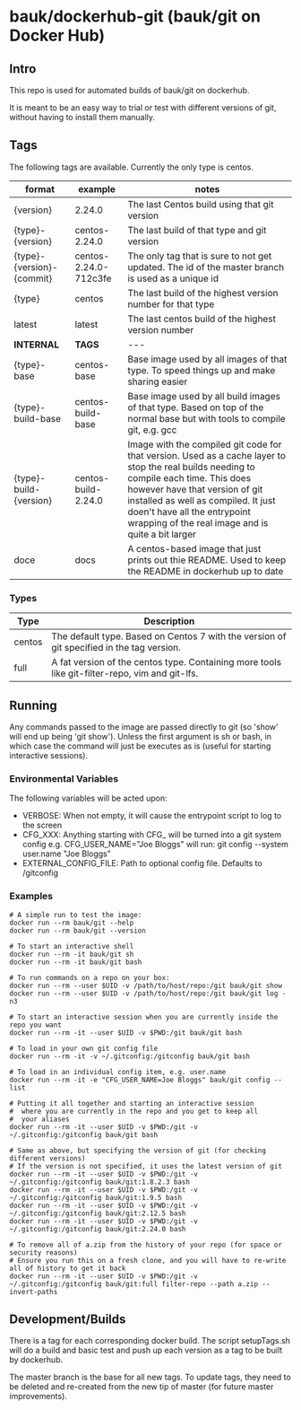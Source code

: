 # bauk/dockerhub-git (bauk/git on Docker Hub)

## Intro

This repo is used for automated builds of bauk/git on dockerhub.

It is meant to be an easy way to trial or test with different versions of git, without having to install them manually.

## Tags

The following tags are available. Currently the only type is centos.

|format|example|notes|
|------|-------|-----|
|{version}|2.24.0|The last Centos build using that git version|
|{type}-{version}|centos-2.24.0|The last build of that type and git version|
|{type}-{version}-{commit}|centos-2.24.0-712c3fe|The only tag that is sure to not get updated. The id of the master branch is used as a unique id|
|{type}|centos|The last build of the highest version number for that type|
|latest|latest|The last centos build of the highest version number|
|<b>INTERNAL|<b>TAGS|---|
|{type}-base|centos-base|Base image used by all images of that type. To speed things up and make sharing easier|
|{type}-build-base|centos-build-base|Base image used by all build images of that type. Based on top of the normal base but with tools to compile git, e.g. gcc|
|{type}-build-{version}|centos-build-2.24.0|Image with the compiled git code for that version. Used as a cache layer to stop the real builds needing to compile each time. This does however have that version of git installed as well as compiled. It just doen't have all the entrypoint wrapping of the real image and is quite a bit larger|
|doce|docs|A centos-based image that just prints out thie README. Used to keep the README in dockerhub up to date|

### Types

|Type|Description|
|----|-----------|
|centos|The default type. Based on Centos 7 with the version of git specified in the tag version.|
|full|A fat version of the centos type. Containing more tools like git-filter-repo, vim and git-lfs.|

## Running

Any commands passed to the image are passed directly to git (so 'show' will end up being 'git show'). Unless the first argument is sh or bash, in which case the command will just be executes as is (useful for starting interactive sessions).

### Environmental Variables

The following variables will be acted upon:

- VERBOSE: When not empty, it will cause the entrypoint script to log to the screen
- CFG\_XXX: Anything starting with CFG\_ will be turned into a git system config
           e.g. CFG_USER_NAME="Joe Bloggs" will run: git config --system user.name "Joe Bloggs"
- EXTERNAL\_CONFIG\_FILE: Path to optional config file. Defaults to /gitconfig

### Examples

```
# A simple run to test the image:
docker run --rm bauk/git --help
docker run --rm bauk/git --version

# To start an interactive shell
docker run --rm -it bauk/git sh
docker run --rm -it bauk/git bash

# To run commands on a repo on your box:
docker run --rm --user $UID -v /path/to/host/repo:/git bauk/git show
docker run --rm --user $UID -v /path/to/host/repo:/git bauk/git log -n3

# To start an interactive session when you are currently inside the repo you want
docker run --rm -it --user $UID -v $PWD:/git bauk/git bash

# To load in your own git config file
docker run --rm -it -v ~/.gitconfig:/gitconfig bauk/git bash

# To load in an individual config item, e.g. user.name
docker run --rm -it -e "CFG_USER_NAME=Joe Bloggs" bauk/git config --list

# Putting it all together and starting an interactive session
#  where you are currently in the repo and you get to keep all
#  your aliases
docker run --rm -it --user $UID -v $PWD:/git -v ~/.gitconfig:/gitconfig bauk/git bash

# Same as above, but specifying the version of git (for checking different versions)
# If the version is not specified, it uses the latest version of git
docker run --rm -it --user $UID -v $PWD:/git -v ~/.gitconfig:/gitconfig bauk/git:1.8.2.3 bash
docker run --rm -it --user $UID -v $PWD:/git -v ~/.gitconfig:/gitconfig bauk/git:1.9.5 bash
docker run --rm -it --user $UID -v $PWD:/git -v ~/.gitconfig:/gitconfig bauk/git:2.12.5 bash
docker run --rm -it --user $UID -v $PWD:/git -v ~/.gitconfig:/gitconfig bauk/git:2.24.0 bash

# To remove all of a.zip from the history of your repo (for space or security reasons)
# Ensure you run this on a fresh clone, and you will have to re-write all of history to get it back
docker run --rm -it --user $UID -v $PWD:/git -v ~/.gitconfig:/gitconfig bauk/git:full filter-repo --path a.zip --invert-paths
```

## Development/Builds

There is a tag for each corresponding docker build.
The script setupTags.sh will do a build and basic test and push up each version as a tag to be built by dockerhub.

The master branch is the base for all new tags.
To update tags, they need to be deleted and re-created from the new tip of master (for future master improvements).
